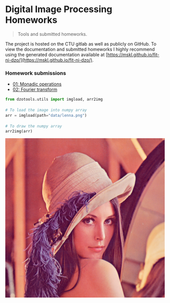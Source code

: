 # Digital Image Processing Homeworks
> Tools and submitted homeworks.


The project is hosted on the CTU gitlab as well as publicly on GitHub. To view the documentation and submitted homeworks I highly recommend using the generated documentation available at [https://mskl.github.io/fit-ni-dzo/](https://mskl.github.io/fit-ni-dzo/).

### Homework submissions
- [01: Monadic operations](https://mskl.github.io/fit-ni-dzo/monadic.html)
- [02: Fourier transform](https://mskl.github.io/fit-ni-dzo/fourier.html)

```python
from dzotools.utils import imgload, arr2img

# To load the image into numpy array
arr = imgload(path="data/lenna.png")

# To draw the numpy array
arr2img(arr)
```




![png](docs/images/output_1_0.png)


